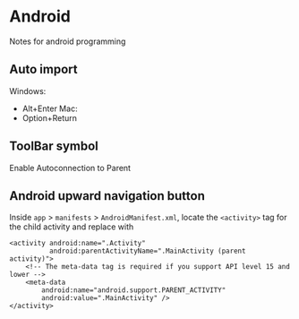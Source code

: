 # Android

Notes for android programming

## Auto import

Windows:
- Alt+Enter
Mac:
- Option+Return

## ToolBar symbol
Enable Autoconnection to Parent  

## Android upward navigation button

Inside `app` > `manifests` > `AndroidManifest.xml`, locate the `<activity>` tag for the child activity and replace with

```
<activity android:name=".Activity"
          android:parentActivityName=".MainActivity (parent activity)">
    <!-- The meta-data tag is required if you support API level 15 and lower -->
    <meta-data
        android:name="android.support.PARENT_ACTIVITY"
        android:value=".MainActivity" />
</activity>
```